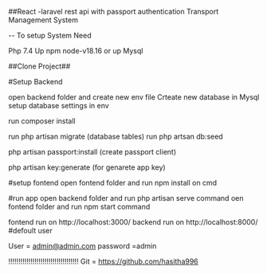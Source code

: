 ##React -laravel rest api with passport authentication  Transport Management System

-- To setup System Need

Php 7.4 Up
npm node-v18.16  or up
Mysql


##Clone Project##

#Setup Backend

open  backend folder and create new env file 
Crteate new database in Mysql
setup database settings in env



run composer install

run php artisan migrate  (database tables)
run php artsan db:seed 

php artisan passport:install (create passport client)

php artisan key:generate (for genarete app key)

#setup fontend 
open fontend folder and run npm install on cmd



#run app
open backend folder and run php artisan serve command 
oen fontend folder and run npm start command 



fontend run on http://localhost:3000/
backend run on http://localhost:8000/
#defoult user



   User = admin@admin.com
   password =admin

!!!!!!!!!!!!!!!!!!!!!!!!!!!!!!!!!!!
Git = https://github.com/hasitha996